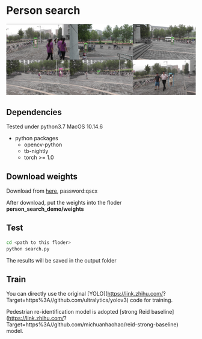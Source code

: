 Person search
===============

<img src="show.jpg" width="900px"/>

## Dependencies

Tested under python3.7  MacOS 10.14.6

- python packages
  - opencv-python
  - tb-nightly
  - torch >= 1.0

## Download weights
Download from [here](https://pan.zju.edu.cn/share/6820e9685ffdb4cae86e9f25c0), password:qscx

After download, put the weights into the floder **person_search_demo/weights**

Test
--------

```bash
cd <path to this floder>
python search.py
```

The results will be saved in the output folder

## Train

You can directly use the original [YOLO](https://link.zhihu.com/? Target=https%3A//github.com/ultralytics/yolov3) code for training.

Pedestrian re-identification model is adopted [strong Reid baseline](https://link.zhihu.com/? Target=https%3A//github.com/michuanhaohao/reid-strong-baseline) model.

